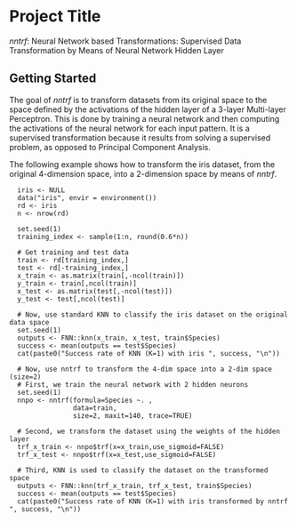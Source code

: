 # Project Title

*nntrf*: Neural Network based Transformations: Supervised Data Transformation by Means of Neural Network Hidden Layer

## Getting Started

The goal of *nntrf* is to transform datasets from its original space to the space defined by the activations of the hidden layer of a 3-layer Multi-layer Perceptron. This is done by training a neural network and then computing the activations of the neural network for each input pattern. It is a supervised transformation because it results from solving a supervised problem, as opposed to Principal Component Analysis.

The following example shows how to transform the iris dataset, from the original 4-dimension space, into a 2-dimension space by means of *nntrf*.

```
  iris <- NULL
  data("iris", envir = environment())
  rd <- iris
  n <- nrow(rd)
  
  set.seed(1)
  training_index <- sample(1:n, round(0.6*n))
  
  # Get training and test data
  train <- rd[training_index,]
  test <- rd[-training_index,]
  x_train <- as.matrix(train[,-ncol(train)])
  y_train <- train[,ncol(train)]
  x_test <- as.matrix(test[,-ncol(test)])
  y_test <- test[,ncol(test)] 
  
  # Now, use standard KNN to classify the iris dataset on the original data space
  set.seed(1)
  outputs <- FNN::knn(x_train, x_test, train$Species)
  success <- mean(outputs == test$Species)
  cat(paste0("Success rate of KNN (K=1) with iris ", success, "\n"))
  
  # Now, use nntrf to transform the 4-dim space into a 2-dim space (size=2)
  # First, we train the neural network with 2 hidden neurons
  set.seed(1)
  nnpo <- nntrf(formula=Species ~. ,
                data=train,
                size=2, maxit=140, trace=TRUE)
  
  # Second, we transform the dataset using the weights of the hidden layer
  trf_x_train <- nnpo$trf(x=x_train,use_sigmoid=FALSE)
  trf_x_test <- nnpo$trf(x=x_test,use_sigmoid=FALSE)
  
  # Third, KNN is used to classify the dataset on the transformed space
  outputs <- FNN::knn(trf_x_train, trf_x_test, train$Species)
  success <- mean(outputs == test$Species)
  cat(paste0("Success rate of KNN (K=1) with iris transformed by nntrf ", success, "\n"))
```



